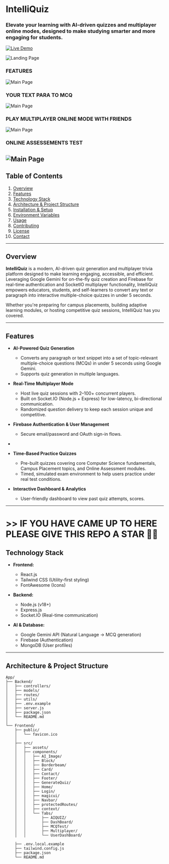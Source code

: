 # IntelliQuiz
### Elevate your learning with AI-driven quizzes and multiplayer online modes, designed to make studying smarter and more engaging for students.

[![Live Demo](https://img.shields.io/badge/Live-Demo-blue?logo=vercel)](https://intelliquiz-main-4v98.vercel.app)  

![Landing Page](App/Frontend/src/assets/platform.png)
### FEATURES 
![Main Page](App/Frontend/src/assets/maintab.png)

### YOUR TEXT PARA TO MCQ 
![Main Page](App/Frontend/src/assets/int1.png)

### PLAY MULTIPLAYER ONLINE MODE WITH FRIENDS 
![Main Page](App/Frontend/src/assets/int2.png)

### ONLINE ASSESSEMENTS TEST 
![Main Page](App/Frontend/src/assets/int3.png)
---

## Table of Contents
1. [Overview](#overview)  
2. [Features](#features)  
3. [Technology Stack](#technology-stack)  
4. [Architecture & Project Structure](#architecture--project-structure)  
5. [Installation & Setup](#installation--setup)  
6. [Environment Variables](#environment-variables)  
7. [Usage](#usage)  
8. [Contributing](#contributing)  
9. [License](#license)  
10. [Contact](#contact)  

---

## Overview

**IntelliQuiz** is a modern, AI-driven quiz generation and multiplayer trivia platform designed to make learning engaging, accessible, and efficient. Leveraging Google Gemini for on-the-fly quiz creation and Firebase for real-time authentication and SocketIO multiplayer functionality, IntelliQuiz empowers educators, students, and self-learners to convert any text or paragraph into interactive multiple-choice quizzes in under 5 seconds.  

Whether you're preparing for campus placements, building adaptive learning modules, or hosting competitive quiz sessions, IntelliQuiz has you covered.

---

## Features

- **AI-Powered Quiz Generation**  
  - Converts any paragraph or text snippet into a set of topic-relevant multiple-choice questions (MCQs) in under 5 seconds using Google Gemini.  
  - Supports quiz generation in multiple languages.  

- **Real-Time Multiplayer Mode**  
  - Host live quiz sessions with 2–100+ concurrent players.  
  - Built on Socket.IO (Node.js + Express) for low-latency, bi-directional communication.  
  - Randomized question delivery to keep each session unique and competitive.  

- **Firebase Authentication & User Management**  
  - Secure email/password and OAuth sign-in flows.  
+

- **Time-Based Practice Quizzes**  
  - Pre-built quizzes covering core Computer Science fundamentals, Campus Placement topics, and Online Assessment modules.  
  - Timed, simulated exam environment to help users practice under real test conditions.  

- **Interactive Dashboard & Analytics**  
  - User-friendly dashboard to view past quiz attempts, scores.  
  

---
# >> IF YOU HAVE CAME UP TO HERE PLEASE GIVE THIS REPO A STAR 🙏🙏
## Technology Stack

- **Frontend:**  
  - React.js  
  - Tailwind CSS (Utility-first styling)  
  - FontAwesome (Icons)  

- **Backend:**  
  - Node.js (v18+)  
  - Express.js   
  - Socket.IO (Real-time communication)  

- **AI & Database:**  
  - Google Gemini API (Natural Language → MCQ generation)  
  - Firebase (Authentication)  
  - MongoDB (User profiles)  
 

---

## Architecture & Project Structure

```text
App/
├── Backend/
│   ├── controllers/
│   ├── models/
│   ├── routes/
│   ├── utils/
│   ├── .env.example
│   ├── server.js
│   ├── package.json
│   └── README.md
│
└── Frontend/
    ├── public/
    │   └── favicon.ico
    │
    ├── src/
    │   ├── assets/
    │   ├── components/
    │   │   ├── AI_Image/
    │   │   ├── Block/
    │   │   ├── Borderbeam/
    │   │   ├── Card/
    │   │   ├── Contact/
    │   │   ├── Footer/
    │   │   ├── GenerateQuiz/
    │   │   ├── Home/
    │   │   ├── Login/
    │   │   ├── magicui/
    │   │   ├── Navbar/
    │   │   ├── protectedRoutes/
    │   │   ├── context/
    │   │   └── Tabs/
    │   │       ├── AIQUIZ/
    │   │       ├── DashBoard/
    │   │       ├── MCQTest/
    │   │       ├── Multiplayer/
    │   │       └── UserDashBoard/

    ├── .env.local.example
    ├── tailwind.config.js
    ├── package.json
    └── README.md
